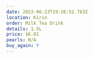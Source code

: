 ```yaml
---
date: 2023-06-23T19:26:52.763Z
location: Kirin
order: Milk Tea Drink
details: 1.5L
price: $6.01
pearls: N/A
buy_again: Y
---
```

